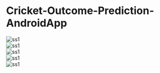 # Cricket-Outcome-Prediction-AndroidApp
![ss1](/../master/picsandapk/2.png?raw=true)
<br/>
![ss1](/../master/picsandapk/3.png?raw=true)
<br/>
![ss1](/../master/picsandapk/5.png?raw=true)
<br/>
![ss1](/../master/picsandapk/6.png?raw=true)
<br/>
![ss1](/../master/picsandapk/10.png?raw=true)
